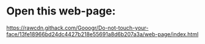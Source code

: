 # Open this web-page:
https://rawcdn.githack.com/Gooogr/Do-not-touch-your-face/13fe18966bd24dc4427b218e55691a8d6b207a3a/web-page/index.html
